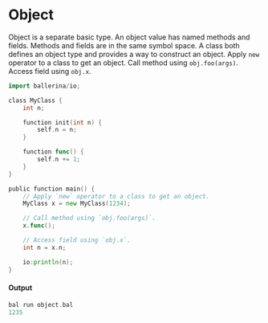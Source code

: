 # Object

 Object is a separate basic type.
 An object value has named methods and fields.
 Methods and fields are in the same symbol space.
 A class both defines an object type and provides a way to construct an object.
 Apply `new` operator to a class to get an object.
 Call method using `obj.foo(args)`.
 Access field using `obj.x`.

```go
import ballerina/io;

class MyClass {
    int n;

    function init(int n) {
        self.n = n;
    }

    function func() {
        self.n += 1;
    }
}

public function main() {
    // Apply `new` operator to a class to get an object.
    MyClass x = new MyClass(1234);

    // Call method using `obj.foo(args)`.
    x.func();

    // Access field using `obj.x`.
    int n = x.n;

    io:println(n);
}
```

#### Output

```go
bal run object.bal
1235
```